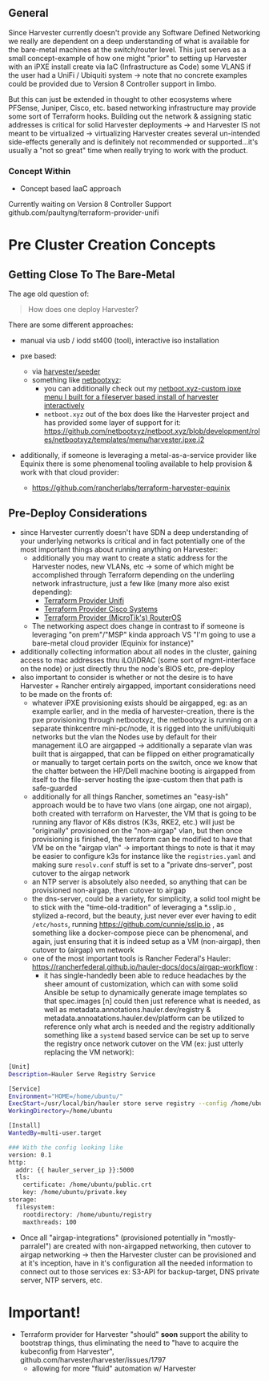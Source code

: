 ## General
Since Harvester currently doesn't provide any Software Defined Networking we really are dependent on a deep understanding of what is available for the bare-metal machines at the switch/router level.
This just serves as a small concept-example of how one might "prior" to setting up Harvester with an iPXE install create via IaC (Infrastructure as Code) some VLANS if the user had a UniFi / Ubiquiti system -> note that no concrete examples could be provided due to Version 8 Controller support in limbo.

But this can just be extended in thought to other ecosystems where PFSense, Juniper, Cisco, etc. based networking infrastructure may provide some sort of Terraform hooks.
Building out the network & assigning static addresses is critical for solid Harvester deployments -> and Harvester IS not meant to be virtualized -> virtualizing Harvester creates several un-intended side-effects generally and is definitely not recommended or supported...it's usually a "not so great" time when really trying to work with the product.


### Concept Within

- Concept based IaaC approach

Currently waiting on Version 8 Controller Support github.com/paultyng/terraform-provider-unifi

# Pre Cluster Creation Concepts

## Getting Close To The Bare-Metal

The age old question of:
> How does one deploy Harvester?

There are some different approaches:
- manual via usb / iodd st400 (tool), interactive iso installation
- pxe based:
  - via [harvester/seeder](https://github.com/harvester/seeder)
  - something like [netbootxyz](https://technotim.live/posts/netbootxyz-tutorial/):
    - you can additionally check out my [netboot.xyz-custom ipxe menu I built for a fileserver based install of harvester interactively](https://github.com/irishgordo/netboot.xyz-custom/tree/master)
    - `netboot.xyz` out of the box does like the Harvester project and has provided some layer of support for it: https://github.com/netbootxyz/netboot.xyz/blob/development/roles/netbootxyz/templates/menu/harvester.ipxe.j2

- additionally, if someone is leveraging a metal-as-a-service provider like Equinix there is some phenomenal tooling available to help provision & work with that cloud provider:
  - https://github.com/rancherlabs/terraform-harvester-equinix

## Pre-Deploy Considerations
- since Harvester currently doesn't have SDN a deep understanding of your underlying networks is critical and in fact potentially one of the most important things about running anything on Harvester:
  - additionally you may want to create a static address for the Harvester nodes, new VLANs, etc -> some of which might be accomplished through Terraform depending on the underling network infrastructure, just a few like (many more also exist depending):
    - [Terraform Provider Unifi](https://github.com/paultyng/terraform-provider-unifi)
    - [Terraform Provider Cisco Systems](https://registry.terraform.io/namespaces/terraform-cisco-modules)
    - [Terraform Provider (MicroTik's) RouterOS](https://github.com/terraform-routeros/terraform-provider-routeros)
  - The networking aspect does change in contrast to if someone is leveraging "on prem"/"MSP" kinda approach VS "I'm going to use a bare-metal cloud provider (Equinix for instance)"
- additionally collecting information about all nodes in the cluster, gaining access to mac addresses thru iLO/iDRAC (some sort of mgmt-interface on the node) or just directly thru the node's BIOS etc, pre-deploy
- also important to consider is whether or not the desire is to have Harvester + Rancher entirely airgapped, important considerations need to be made on the fronts of:
  - whatever iPXE provisioning exists should be airgapped, eg: as an example earlier, and in the media of harvester-creation, there is the pxe provisioning through netbootxyz, the netbootxyz is running on a separate thinkcentre mini-pc/node, it is rigged into the unifi/ubiquiti networks but the vlan the Nodes use by default for their management iLO are airgapped -> additionally a separate vlan was built that is airgapped, that can be flipped on either programatically or manually to target certain ports on the switch, once we know that the chatter between the HP/Dell machine booting is airgapped from itself to the file-server hosting the ipxe-custom then that path is safe-guarded
  - additionally for all things Rancher, sometimes an "easy-ish" approach would be to have two vlans (one airgap, one not airgap), both created with terraform on Harvester, the VM that is going to be running any flavor of K8s distros (K3s, RKE2, etc.) will just be "originally" provisioned on the "non-airgap" vlan, but then once provisioning is finished, the terraform can be modified to have that VM be on the "airgap vlan" -> important things to note is that it may be easier to configure k3s for instance like the `registries.yaml` and making sure `resolv.conf` stuff is set to a "private dns-server", post cutover to the airgap network
  - an NTP server is absolutely also needed, so anything that can be provisioned non-airgap, then cutover to airgap
  - the dns-server, could be a variety, for simplicity, a solid tool might be to stick with the "time-old-tradition" of leveraging a *.sslip.io , stylized a-record, but the beauty, just never ever ever having to edit `/etc/hosts`, running https://github.com/cunnie/sslip.io , as something like a docker-compose piece can be phenomenal, and again, just ensuring that it is indeed setup as a VM (non-airgap), then cutover to (airgap) vm network
  - one of the most important tools is Rancher Federal's Hauler: https://rancherfederal.github.io/hauler-docs/docs/airgap-workflow :
    - it has single-handedly been able to reduce headaches by the sheer amount of customization, which can with some solid Ansible be setup to dynamically generate image templates so that spec.images [n] could then just reference what is needed, as well as metadata.annotations.hauler.dev/registry & metadata.annoatations.hauler.dev/platform can be utilized to reference only what arch is needed and the registry additionally something like a `systemd` based service can be set up to serve the registry once network cutover on the VM (ex: just utterly replacing the VM network):
```bash
[Unit]
Description=Hauler Serve Registry Service

[Service]
Environment="HOME=/home/ubuntu/"
ExecStart=/usr/local/bin/hauler store serve registry --config /home/ubuntu/hauler_config.yaml
WorkingDirectory=/home/ubuntu

[Install]
WantedBy=multi-user.target

### With the config looking like
version: 0.1
http:
  addr: {{ hauler_server_ip }}:5000
  tls:
    certificate: /home/ubuntu/public.crt
    key: /home/ubuntu/private.key
storage:
  filesystem:
    rootdirectory: /home/ubuntu/registry
    maxthreads: 100
```
  - Once all "airgap-integrations" (provisioned potentially in "mostly-parralel") are created with non-airgapped networking, then cutover to airgap networking -> then the Harvester cluster can be provisioned and at it's inception, have in it's configuration all the needed information to connect out to those services ex: S3-API for backup-target, DNS private server, NTP servers, etc.


# Important!
- Terraform provider for Harvester "should" **soon** support the ability to bootstrap things, thus eliminating the need to "have to acquire the kubeconfig from Harvester", github.com/harvester/harvester/issues/1797
  - allowing for more "fluid" automation w/ Harvester